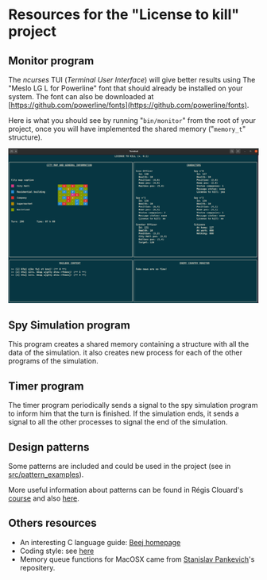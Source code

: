 # Resources for the "License to kill" project 

## Monitor program

The *ncurses* TUI (*Terminal User Interface*) will give better results using 
The "Meslo LG L for Powerline" font that should already be installed on your
system. The font can also be downloaded at [https://github.com/powerline/fonts](https://github.com/powerline/fonts).

Here is what you should see by running "`bin/monitor`" from the root of your 
project, once you will have implemented the shared memory ("`memory_t`" 
structure).

![The monitor program](./doc/figures/spies_monitor.png)

## Spy Simulation program

This program creates a shared memory containing a structure with all the data of the simulation. it also creates new process for each of the other programs of the simulation.

## Timer program

The timer program periodically sends a signal to the spy simulation program to inform him that the turn is finished. If the simulation ends, it sends a signal to all the other processes to signal the end of the simulation.

## Design patterns

Some patterns are included and could be used in the project (see in [src/pattern_examples](src/pattern_examples)).

More useful information about patterns can be found in Régis Clouard's [course](https://foad.ensicaen.fr/course/view.php?id=62) and also [here](https://refactoring.guru/design-patterns/examples).

## Others resources
 
- An interesting C language guide: [Beej homepage](https://beej.us/guide/bgc/html/split/index.html)
- Coding style: see [here](https://projectacrn.github.io/latest/developer-guides/c_coding_guidelines.html#c-ty-08-the-struct-field-type-shall-be-consistent)
- Memory queue functions for MacOSX came from [Stanislav Pankevich](https://github.com/stanislaw/posix-macos-addons)'s repositery.